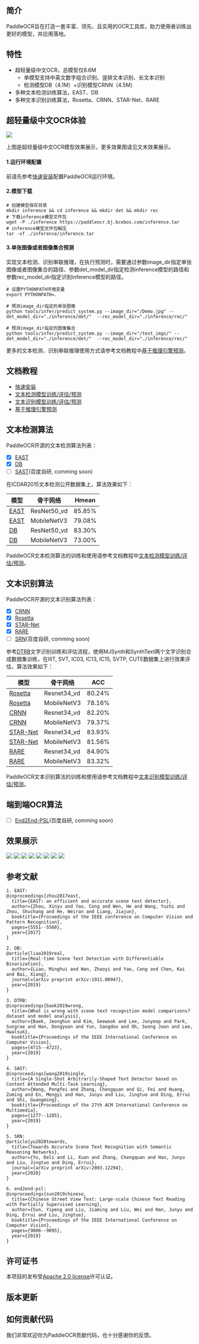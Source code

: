
## 简介
PaddleOCR旨在打造一套丰富、领先、且实用的OCR工具库，助力使用者训练出更好的模型，并应用落地。

## 特性
- 超轻量级中文OCR，总模型仅8.6M
    - 单模型支持中英文数字组合识别、竖排文本识别、长文本识别
    - 检测模型DB（4.1M）+识别模型CRNN（4.5M）
- 多种文本检测训练算法，EAST、DB
- 多种文本识别训练算法，Rosetta、CRNN、STAR-Net、RARE

## **超轻量级中文OCR体验**

![](./doc/imgs_draw/11.jpg)

上图是超轻量级中文OCR模型效果展示，更多效果图请见文末效果展示。

#### 1.运行环境配置

前请先参考[快速安装](./doc/installation.md)配置PaddleOCR运行环境。

#### 2.模型下载

```
# 创建模型保存目录
mkdir inference && cd inference && mkdir det && mkdir rec
# 下载inference模型文件包
wget -P ./inference https://paddleocr.bj.bcebos.com/inference.tar
# inference模型文件包解压
tar -xf ./inference/inference.tar
```

#### 3.单张图像或者图像集合预测

实现文本检测、识别串联推理，在执行预测时，需要通过参数image_dir指定单张图像或者图像集合的路径、参数det_model_dir指定检测inference模型的路径和参数rec_model_dir指定识别inference模型的路径。

```
# 设置PYTHONPATH环境变量
export PYTHONPATH=.

# 预测image_dir指定的单张图像
python tools/infer/predict_system.py --image_dir="/Demo.jpg" --det_model_dir="./inference/det/"  --rec_model_dir="./inference/rec/"

# 预测image_dir指定的图像集合
python tools/infer/predict_system.py --image_dir="/test_imgs/" --det_model_dir="./inference/det/"  --rec_model_dir="./inference/rec/"
```
更多的文本检测、识别串联推理使用方式请参考文档教程中[基于推理引擎预测](./doc/inference.md)。

## 文档教程
- [快速安装](./doc/installation.md)
- [文本检测模型训练/评估/预测](./doc/detection.md)
- [文本识别模型训练/评估/预测](./doc/recognition.md)
- [基于推理引擎预测](./doc/inference.md)

## 文本检测算法

PaddleOCR开源的文本检测算法列表：
- [x]  [EAST](https://arxiv.org/abs/1704.03155)
- [x]  [DB](https://arxiv.org/abs/1911.08947)
- [ ]  [SAST](https://arxiv.org/abs/1908.05498)(百度自研, comming soon)

在ICDAR2015文本检测公开数据集上，算法效果如下：

|模型|骨干网络|Hmean|
|-|-|-|
|[EAST](https://paddleocr.bj.bcebos.com/det_r50_vd_east.tar)|ResNet50_vd|85.85%|
|[EAST](https://paddleocr.bj.bcebos.com/det_mv3_east.tar)|MobileNetV3|79.08%|
|[DB](https://paddleocr.bj.bcebos.com/det_r50_vd_db.tar)|ResNet50_vd|83.30%|
|[DB](https://paddleocr.bj.bcebos.com/det_mv3_db.tar)|MobileNetV3|73.00%|

PaddleOCR文本检测算法的训练和使用请参考文档教程中[文本检测模型训练/评估/预测](./doc/detection.md)。

## 文本识别算法

PaddleOCR开源的文本识别算法列表：
- [x]  [CRNN](https://arxiv.org/abs/1507.05717)
- [x]  [Rosetta](https://arxiv.org/abs/1910.05085)
- [x]  [STAR-Net](http://www.bmva.org/bmvc/2016/papers/paper043/index.html)
- [x]  [RARE](https://arxiv.org/abs/1603.03915v1)
- [ ]  [SRN]((https://arxiv.org/abs/2003.12294))(百度自研, comming soon)

参考[DTRB](https://arxiv.org/abs/1904.01906)文字识别训练和评估流程，使用MJSynth和SynthText两个文字识别合成数据集训练，在IIIT, SVT, IC03, IC13, IC15, SVTP, CUTE数据集上进行效果评估，算法效果如下：

|模型|骨干网络|ACC|
|-|-|-|
|[Rosetta](https://paddleocr.bj.bcebos.com/rec_r34_vd_none_none_ctc.tar)|Resnet34_vd|80.24%|
|[Rosetta](https://paddleocr.bj.bcebos.com/rec_mv3_none_none_ctc.tar)|MobileNetV3|78.16%|
|[CRNN](https://paddleocr.bj.bcebos.com/rec_r34_vd_none_bilstm_ctc.tar)|Resnet34_vd|82.20%|
|[CRNN](https://paddleocr.bj.bcebos.com/rec_mv3_none_bilstm_ctc.tar)|MobileNetV3|79.37%|
|[STAR-Net](https://paddleocr.bj.bcebos.com/rec_r34_vd_tps_bilstm_ctc.tar)|Resnet34_vd|83.93%|
|[STAR-Net](https://paddleocr.bj.bcebos.com/rec_mv3_tps_bilstm_ctc.tar)|MobileNetV3|81.56%|
|[RARE](https://paddleocr.bj.bcebos.com/rec_r34_vd_tps_bilstm_attn.tar)|Resnet34_vd|84.90%|
|[RARE](https://paddleocr.bj.bcebos.com/rec_mv3_tps_bilstm_attn.tar)|MobileNetV3|83.32%|

PaddleOCR文本识别算法的训练和使用请参考文档教程中[文本识别模型训练/评估/预测](./doc/recognition.md)。

## 端到端OCR算法
- [ ]  [End2End-PSL](https://arxiv.org/abs/1909.07808)(百度自研, comming soon)

## 效果展示
![](./doc/imgs_draw/1.jpg)
![](./doc/imgs_draw/4.jpg)
![](./doc/imgs_draw/6.jpg)
![](./doc/imgs_draw/7.jpg)
![](./doc/imgs_draw/9.jpg)
![](./doc/imgs_draw/12.jpg)
![](./doc/imgs_draw/16.jpg)
![](./doc/imgs_draw/22.jpg)


## 参考文献
```
1. EAST:
@inproceedings{zhou2017east,
  title={EAST: an efficient and accurate scene text detector},
  author={Zhou, Xinyu and Yao, Cong and Wen, He and Wang, Yuzhi and Zhou, Shuchang and He, Weiran and Liang, Jiajun},
  booktitle={Proceedings of the IEEE conference on Computer Vision and Pattern Recognition},
  pages={5551--5560},
  year={2017}
}

2. DB:
@article{liao2019real,
  title={Real-time Scene Text Detection with Differentiable Binarization},
  author={Liao, Minghui and Wan, Zhaoyi and Yao, Cong and Chen, Kai and Bai, Xiang},
  journal={arXiv preprint arXiv:1911.08947},
  year={2019}
}

3. DTRB:
@inproceedings{baek2019wrong,
  title={What is wrong with scene text recognition model comparisons? dataset and model analysis},
  author={Baek, Jeonghun and Kim, Geewook and Lee, Junyeop and Park, Sungrae and Han, Dongyoon and Yun, Sangdoo and Oh, Seong Joon and Lee, Hwalsuk},
  booktitle={Proceedings of the IEEE International Conference on Computer Vision},
  pages={4715--4723},
  year={2019}
}

4. SAST:
@inproceedings{wang2019single,
  title={A Single-Shot Arbitrarily-Shaped Text Detector based on Context Attended Multi-Task Learning},
  author={Wang, Pengfei and Zhang, Chengquan and Qi, Fei and Huang, Zuming and En, Mengyi and Han, Junyu and Liu, Jingtuo and Ding, Errui and Shi, Guangming},
  booktitle={Proceedings of the 27th ACM International Conference on Multimedia},
  pages={1277--1285},
  year={2019}
}

5. SRN:
@article{yu2020towards,
  title={Towards Accurate Scene Text Recognition with Semantic Reasoning Networks},
  author={Yu, Deli and Li, Xuan and Zhang, Chengquan and Han, Junyu and Liu, Jingtuo and Ding, Errui},
  journal={arXiv preprint arXiv:2003.12294},
  year={2020}
}

6. end2end-psl:
@inproceedings{sun2019chinese,
  title={Chinese Street View Text: Large-scale Chinese Text Reading with Partially Supervised Learning},
  author={Sun, Yipeng and Liu, Jiaming and Liu, Wei and Han, Junyu and Ding, Errui and Liu, Jingtuo},
  booktitle={Proceedings of the IEEE International Conference on Computer Vision},
  pages={9086--9095},
  year={2019}
}
```

## 许可证书
本项目的发布受<a href="https://github.com/PaddlePaddle/PaddleOCR/blob/master/LICENSE">Apache 2.0 license</a>许可认证。

## 版本更新

## 如何贡献代码
我们非常欢迎你为PaddleOCR贡献代码，也十分感谢你的反馈。
